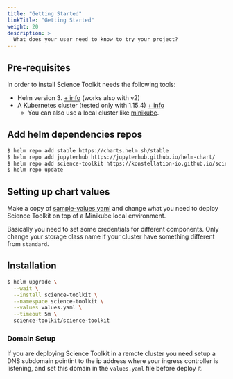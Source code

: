 ```yaml
---
title: "Getting Started"
linkTitle: "Getting Started"
weight: 20
description: >
  What does your user need to know to try your project?
---
```


## Pre-requisites

In order to install Science Toolkit needs the following tools:

- Helm version 3. [+ info](https://helm.sh/) (works also with v2)
- A Kubernetes cluster (tested only with 1.15.4) [+ info](https://kubernetes.io/es/)
  - You can also use a local cluster like [minikube](https://kubernetes.io/docs/setup/learning-environment/minikube/).


## Add helm dependencies repos

```bash
$ helm repo add stable https://charts.helm.sh/stable
$ helm repo add jupyterhub https://jupyterhub.github.io/helm-chart/
$ helm repo add science-toolkit https://konstellation-io.github.io/science-toolkit/helm-chart/
$ helm repo update
```


## Setting up chart values

Make a copy of [sample-values.yaml](https://github.com/konstellation-io/science-toolkit/tree/master/helm/example-values.yaml) and change what you need to deploy Science Toolkit on top of a Minikube local environment.

Basically you need to set some credentials for different components. Only change your storage class name if your cluster have something different from `standard`.


## Installation

```bash
$ helm upgrade \
  --wait \
  --install science-toolkit \
  --namespace science-toolkit \
  --values values.yaml \
  --timeout 5m \
  science-toolkit/science-toolkit
```


### Domain Setup

If you are deploying Science Toolkit in a remote cluster you need setup a DNS subdomain pointint to the ip address
where your ingress controller is listening, and set this domain in the `values.yaml` file before deploy it.


